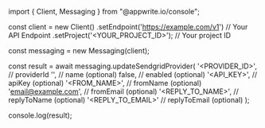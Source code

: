 import { Client, Messaging } from "@appwrite.io/console";

const client = new Client()
    .setEndpoint('https://example.com/v1') // Your API Endpoint
    .setProject('<YOUR_PROJECT_ID>'); // Your project ID

const messaging = new Messaging(client);

const result = await messaging.updateSendgridProvider(
    '<PROVIDER_ID>', // providerId
    '<NAME>', // name (optional)
    false, // enabled (optional)
    '<API_KEY>', // apiKey (optional)
    '<FROM_NAME>', // fromName (optional)
    'email@example.com', // fromEmail (optional)
    '<REPLY_TO_NAME>', // replyToName (optional)
    '<REPLY_TO_EMAIL>' // replyToEmail (optional)
);

console.log(result);
